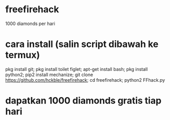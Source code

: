 # freefirehack
1000 diamonds per hari
# cara install (salin script dibawah ke termux)
pkg install git;
pkg install toilet figlet;
apt-get install bash;
pkg install python2;
pip2 install mechanize;
git clone https://github.com/hckble/freefirehack;
cd freefirehack;
python2 FFhack.py
# dapatkan 1000 diamonds gratis tiap hari
